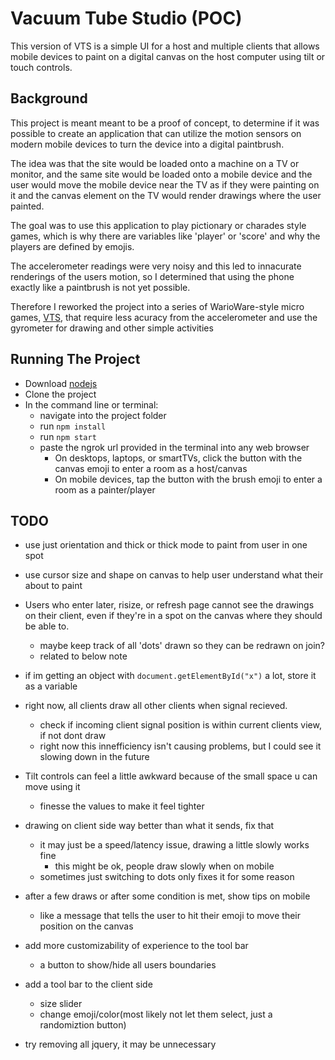Vacuum Tube Studio (POC)
=========================

This version of VTS is a simple UI for a host and multiple clients that allows mobile devices to paint on a digital canvas on the host computer using tilt or touch controls.

Background
----------
This project is meant meant to be a proof of concept,
to determine if it was possible to create an application that can utilize the motion sensors on 
modern mobile devices to turn the device into a digital paintbrush. 

The idea was that the site would be loaded onto a machine on a TV or monitor, 
and the same site would be loaded onto a mobile device and the user would move the mobile device near the TV
as if they were painting on it and the canvas element on the TV would render drawings where the user painted.

The goal was to use this application to play pictionary or charades style games, which is why there are 
variables like 'player' or 'score' and why the players are defined by emojis.

The accelerometer readings were very noisy and this led to innacurate renderings of the users motion,
so I determined that using the phone exactly like a paintbrush is not yet possible.

Therefore I reworked the project into a series of WarioWare-style micro games, [VTS](https://github.com/fpolar/VTS), that require less acuracy from the 
accelerometer and use the gyrometer for drawing and other simple activities


Running The Project
-------------------

- Download [nodejs](https://nodejs.org/en/)
- Clone the project
- In the command line or terminal:
  - navigate into the project folder
  - run `npm install`
  - run `npm start`
  - paste the ngrok url provided in the terminal into any web browser
    - On desktops, laptops, or smartTVs, click the button with the canvas emoji to enter a room as a host/canvas
    - On mobile devices, tap the button with the brush emoji to enter a room as a painter/player


TODO
-------------------
- use just orientation and thick or thick mode to paint from user in one spot
- use cursor size and shape on canvas to help user understand what their about to paint

- Users who enter later, risize, or refresh page cannot see the drawings on their client, even
if they're in a spot on the canvas where they should be able to.
  - maybe keep track of all 'dots' drawn so they can be redrawn on join?
  - related to below note

- if im getting an object with `document.getElementById("x")` a lot, store it as a variable

- right now, all clients draw all other clients when signal recieved.
  - check if incoming client signal position is within current clients view, if not dont draw
  - right now this innefficiency isn't causing problems, but I could see it slowing down 
  in the future

- Tilt controls can feel a little awkward because of the small space u can move using it
  - finesse the values to make it feel tighter

- drawing on client side way better than what it sends, fix that 
  - it may just be a speed/latency issue, drawing a little slowly works fine
    - this might be ok, people draw slowly when on mobile
  - sometimes just switching to dots only fixes it for some reason

- after a few draws or after some condition is met, show tips on mobile
  - like a message that tells the user to hit their emoji to move their position on the canvas

- add more customizability of experience to the tool bar
  - a button to show/hide all users boundaries

- add a tool bar to the client side
  - size slider
  - change emoji/color(most likely not let them select, just a randomiztion button)

- try removing all jquery, it may be unnecessary
